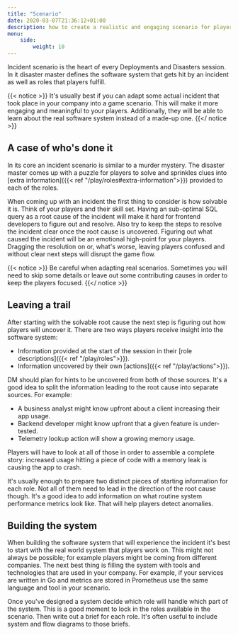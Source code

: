 ```yaml
---
title: "Scenario"
date: 2020-03-07T21:36:12+01:00
description: how to create a realistic and engaging scenario for players
menu:
    side:
        weight: 10
---
```

Incident scenario is the heart of every Deployments and Disasters session. In it disaster master defines the software system that gets hit by an incident as well as roles that players fulfill.
<!--more-->

{{< notice >}}
It's usually best if you can adapt some actual incident that took place in your company into a game scenario. This will make it more engaging and meaningful to your players. Additionally, they will be able to learn about the real software system instead of a made-up one.
{{</ notice >}}

## A case of who's done it

In its core an incident scenario is similar to a murder mystery. The disaster master comes up with a puzzle for players to solve and sprinkles clues into [extra information]({{< ref "/play/roles#extra-information">}}) provided to each of the roles.

When coming up with an incident the first thing to consider is how solvable it is. Think of your players and their skill set. Having an sub-optimal SQL query as a root cause of the incident will make it hard for frontend developers to figure out and resolve. Also try to keep the steps to resolve the incident clear once the root cause is uncovered. Figuring out what caused the incident will be an emotional high-point for your players. Dragging the resolution on or, what's worse, leaving players confused and without clear next steps will disrupt the game flow.

{{< notice >}}
Be careful when adapting real scenarios. Sometimes you will need to skip some details or leave out some contributing causes in order to keep the players focused.
{{</ notice >}}

## Leaving a trail

After starting with the solvable root cause the next step is figuring out how players will uncover it. There are two ways players receive insight into the software system:

* Information provided at the start of the session in their [role descriptions]({{< ref "/play/roles">}}).
* Information uncovered by their own [actions]({{< ref "/play/actions">}}).

DM should plan for hints to be uncovered from both of those sources. It's a good idea to split the information leading to the root cause into separate sources. For example:

* A business analyst might know upfront about a client increasing their app usage.
* Backend developer might know upfront that a given feature is under-tested.
* Telemetry lookup action will show a growing memory usage.

Players will have to look at all of those in order to assemble a complete story: increased usage hitting a piece of code with a memory leak is causing the app to crash.

It's usually enough to prepare two distinct pieces of starting information for each role. Not all of them need to lead in the direction of the root cause though. It's a good idea to add information on what routine system performance metrics look like. That will help players detect anomalies.

## Building the system

When building the software system that will experience the incident it's best to start with the real world system that players work on. This might not always be possible; for example players might be coming from different companies. The next best thing is filling the system with tools and technologies that are used in your company. For example, if your services are written in Go and metrics are stored in Prometheus use the same language and tool in your scenario.

Once you've designed a system decide which role will handle which part of the system. This is a good moment to lock in the roles available in the scenario. Then write out a brief for each role. It's often useful to include system and flow diagrams to those briefs.

